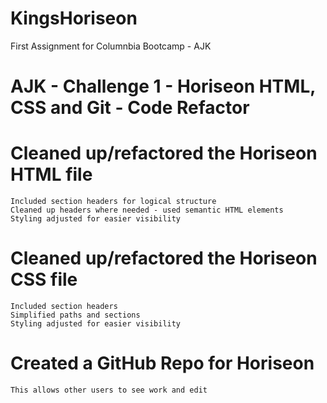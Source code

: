 # KingsHoriseon
First Assignment for Columnbia Bootcamp - AJK
# AJK - Challenge 1 - Horiseon HTML, CSS and Git - Code Refactor

# Cleaned up/refactored the Horiseon HTML file
    Included section headers for logical structure
    Cleaned up headers where needed - used semantic HTML elements
    Styling adjusted for easier visibility

# Cleaned up/refactored the Horiseon CSS file
    Included section headers
    Simplified paths and sections
    Styling adjusted for easier visibility

# Created a GitHub Repo for Horiseon
    This allows other users to see work and edit

